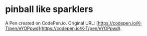 # pinball like sparklers

A Pen created on CodePen.io. Original URL: [https://codepen.io/K-T/pen/eYOPpwd](https://codepen.io/K-T/pen/eYOPpwd).

